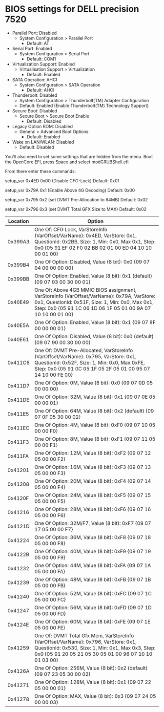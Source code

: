 # BIOS settings for DELL precision 7520

* Parallel Port: Disabled
    * System Configuration > Parallel Port
        * Default: AT
* Serial Port: Enabled
    * System Configuration > Serial Port
        * Default: COM1
* Virtualization Support: Enabled
    * Virtualisation Support > Virtualization
        * Default:  Enabled
* SATA Operation: AHCI
    * System Configuration > SATA Operation
        * Default: AHCI
* Thunderbolt: Disabled
    * System Configuration > Thunderbolt(TM) Adapter Configuration
    * Default: Enabled (Enable Thunderbolt(TM) Technology Support)
* Secure Boot: Disabled
    * Secure Boot > Secure Boot Enable
        * Default: Disabled
* Legacy Option ROM: Disabled
    * General > Advanced Boot Options
        * Default: Enabled
* Wake on LAN/WLAN: Disabled
    * Default: Disabled


You'll also need to set some settings that are hidden from the menu. Boot the OpenCore EFI, press Space and select modGRUBShell.efi

From there enter these commands:

setup_var 0x4ED 0x00 (Disable CFG-Lock)
	Default:	0x01

setup_var 0x79A 0x1 (Enable Above 4G Decoding)
	Default:	0x00

setup_var 0x795 0x2 (set DVMT Pre-Allocation to 64MB)
	Default:	0x02

setup_var 0x796 0x3 (set DVMT Total GFX Size to MAX)
	Default:	0x02

Location | Option
------------- | ---------------
0x399A3 |			One Of: CFG Lock, VarStoreInfo (VarOffset/VarName): 0x4ED, VarStore: 0x1, QuestionId: 0x2BB, Size: 1, Min: 0x0, Max 0x1, Step: 0x0 {05 91 EF 02 F0 02 BB 02 01 00 ED 04 10 10 00 01 00}
0x399B4 |			One Of Option: Disabled, Value (8 bit): 0x0 {09 07 04 00 00 00 00}
0x399BB |			One Of Option: Enabled, Value (8 bit): 0x1 (default) {09 07 03 00 30 00 01}
0x40E49 |			One Of: Above 4GB MMIO BIOS assignment, VarStoreInfo (VarOffset/VarName): 0x79A, VarStore: 0x1, QuestionId: 0x51F, Size: 1, Min: 0x0, Max 0x1, Step: 0x0 {05 91 1C 06 1D 06 1F 05 01 00 9A 07 10 10 00 01 00}
0x40E5A |			One Of Option: Enabled, Value (8 bit): 0x1 {09 07 8F 00 00 00 01}
0x40E61 |			One Of Option: Disabled, Value (8 bit): 0x0 (default) {09 07 90 00 30 00 00}
0x411C6 |				One Of: DVMT Pre-Allocated, VarStoreInfo (VarOffset/VarName): 0x795, VarStore: 0x1, QuestionId: 0x52F, Size: 1, Min: 0x0, Max 0xFE, Step: 0x0 {05 91 0C 05 1F 05 2F 05 01 00 95 07 14 10 00 FE 00}
0x411D7 |				One Of Option: 0M, Value (8 bit): 0x0 {09 07 0D 05 00 00 00}
0x411DE |				One Of Option: 32M, Value (8 bit): 0x1 {09 07 0E 05 00 00 01}
0x411E5 |				One Of Option: 64M, Value (8 bit): 0x2 (default) {09 07 0F 05 30 00 02}
0x411EC |				One Of Option: 4M, Value (8 bit): 0xF0 {09 07 10 05 00 00 F0}
0x411F3 |				One Of Option: 8M, Value (8 bit): 0xF1 {09 07 11 05 00 00 F1}
0x411FA |				One Of Option: 12M, Value (8 bit): 0xF2 {09 07 12 05 00 00 F2}
0x41201 |				One Of Option: 16M, Value (8 bit): 0xF3 {09 07 13 05 00 00 F3}
0x41208 |			One Of Option: 20M, Value (8 bit): 0xF4 {09 07 14 05 00 00 F4}
0x4120F |				One Of Option: 24M, Value (8 bit): 0xF5 {09 07 15 05 00 00 F5}
0x41216 |				One Of Option: 28M, Value (8 bit): 0xF6 {09 07 16 05 00 00 F6}
0x4121D |				One Of Option: 32M/F7, Value (8 bit): 0xF7 {09 07 17 05 00 00 F7}
0x41224 |				One Of Option: 36M, Value (8 bit): 0xF8 {09 07 18 05 00 00 F8}
0x4122B |			One Of Option: 40M, Value (8 bit): 0xF9 {09 07 19 05 00 00 F9}
0x41232 |				One Of Option: 44M, Value (8 bit): 0xFA {09 07 1A 05 00 00 FA}
0x41239 |			One Of Option: 48M, Value (8 bit): 0xFB {09 07 1B 05 00 00 FB}
0x41240 |			One Of Option: 52M, Value (8 bit): 0xFC {09 07 1C 05 00 00 FC}
0x41247 |				One Of Option: 56M, Value (8 bit): 0xFD {09 07 1D 05 00 00 FD}
0x4124E |				One Of Option: 60M, Value (8 bit): 0xFE {09 07 1E 05 00 00 FE}
0x41259 |			One Of: DVMT Total Gfx Mem, VarStoreInfo (VarOffset/VarName): 0x796, VarStore: 0x1, QuestionId: 0x530, Size: 1, Min: 0x1, Max 0x3, Step: 0x0 {05 91 20 05 21 05 30 05 01 00 96 07 10 10 01 03 00}
0x4126A |			One Of Option: 256M, Value (8 bit): 0x2 (default) {09 07 23 05 30 00 02}
0x41271 |				One Of Option: 128M, Value (8 bit): 0x1 {09 07 22 05 00 00 01}
0x41278 |				One Of Option: MAX, Value (8 bit): 0x3 {09 07 24 05 00 00 03}